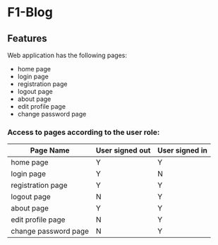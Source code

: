 # F1-Blog

## Features

Web application has the following pages:
- home page
- login page
- registration page
- logout page
- about page
- edit profile page
- change password page


### Access to pages according to the user role:

| Page Name     | User signed out | User signed in   | 
| ------------- | ------------- | ------------- | 
| home page                   | Y | Y |
| login page                  | Y | N |
| registration page           | Y | Y |
| logout page                 | N | Y |
| about page                  | Y | Y |
| edit profile page           | N | Y |
| change password page        | N | Y |

